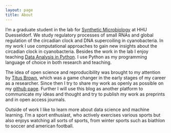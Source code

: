 ```yaml
---
layout: page
title: About
---
```


I’m a graduate student in the lab for [Synthetic Microbiology](http://www.synmikrobiologie.hhu.de/en.html) at 
HHU Duesseldorf. We study regulatory processes of small RNAs and global regulation 
of the circadian clock and DNA supercoiling in cyanobacteria. In my work I use 
computational approaches to gain new insights about the circadian clock in cyanobacteria. 
Besides the work in the lab I enjoy teaching [Data Analysis in Python](https://github.com/schmelling/V504). 
I use Python as my programming language of choice in both research and teaching.

The idea of open science and reproducibility was brought to my attention by [Titus Brown](http://ivory.idyll.org/blog), 
which was a game changer in the early stages of my career as a researcher. 
Since then I try to share my work as openly as possible on my [github page](https://github.com/schmelling). 
Further I will use this blog as another platform to communicate my ideas and thought and 
try to publish my work as preprints and in open access journals.

Outside of work I like to learn more about data science and machine learning. 
I’m a sport enthusiast, who actively exercises various sports but also enjoys watching all sorts of sports, 
from winter sports such as biathlon to soccer and american football.
